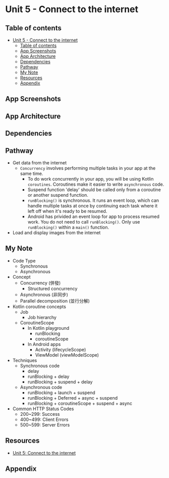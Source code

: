 <!-- omit in toc -->

# Unit 5 - Connect to the internet

<!-- omit in toc -->

## Table of contents

- [Unit 5 - Connect to the internet](#unit-5---connect-to-the-internet)
  - [Table of contents](#table-of-contents)
  - [App Screenshots](#app-screenshots)
  - [App Architecture](#app-architecture)
  - [Dependencies](#dependencies)
  - [Pathway](#pathway)
  - [My Note](#my-note)
  - [Resources](#resources)
  - [Appendix](#appendix)

## App Screenshots

## App Architecture

## Dependencies

## Pathway

- Get data from the internet
  - `Concurrency` involves performing multiple tasks in your app at the same
    time.
    - To do work concurrently in your app, you will be using Kotlin
      `coroutines`. Coroutines make it easier to write `asynchronous` code.
    - Suspend function 'delay' should be called only from a coroutine or another
      suspend function.
    - `runBlocking()` is synchronous. It runs an event loop, which can handle
      multiple tasks at once by continuing each task where it left off when it's
      ready to be resumed.
    - Android has privided an event loop for app to process resumed work. You do
      not need to call `runBlocking()`. Only use `runBlocking()` within a
      `main()` function.
- Load and display images from the internet

## My Note

- Code Type
  - Synchronous
  - Asynchronous
- Concept
  - Concurrency (併發)
    - Structured concurrency
  - Asynchronous (非同步)
  - Parallel decomposition (並行分解)
- Kotlin coroutine concepts
  - Job
    - Job hierarchy
  - CoroutineScope
    - In Kotlin playground
      - runBlocking
      - coroutineScope
    - In Android apps
      - Activity (lifecycleScope)
      - ViewModel (viewModelScope)
- Techniques
  - Synchronous code
    - delay
    - runBlocking + delay
    - runBlocking + suspend + delay
  - Asynchronous code
    - runBlocking + launch + suspend
    - runBlocking + Deferred + async + suspend
    - runBlocking + coroutineScope + suspend + async
- Common HTTP Status Codes
  - 200~299: Success
  - 400~499: Client Errors
  - 500~599: Server Errors

## Resources

- [Unit 5: Connect to the internet](https://developer.android.com/courses/android-basics-compose/unit-5)

## Appendix
